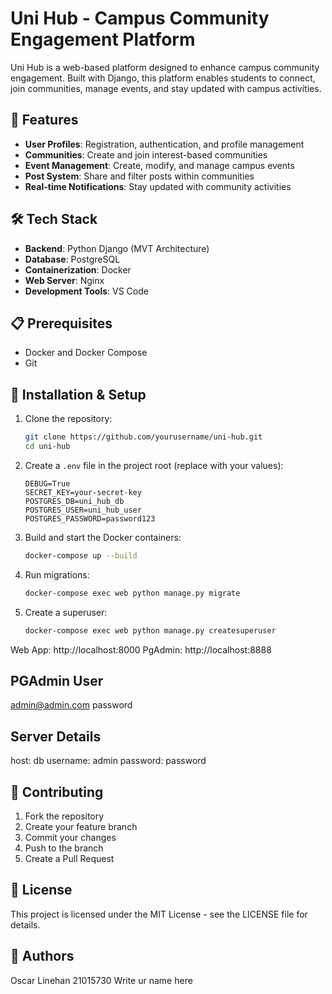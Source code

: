 # Uni Hub - Campus Community Engagement Platform

Uni Hub is a web-based platform designed to enhance campus community engagement. Built with Django, this platform enables students to connect, join communities, manage events, and stay updated with campus activities.

## 🚀 Features

- **User Profiles**: Registration, authentication, and profile management
- **Communities**: Create and join interest-based communities
- **Event Management**: Create, modify, and manage campus events
- **Post System**: Share and filter posts within communities
- **Real-time Notifications**: Stay updated with community activities

## 🛠️ Tech Stack

- **Backend**: Python Django (MVT Architecture)
- **Database**: PostgreSQL
- **Containerization**: Docker
- **Web Server**: Nginx
- **Development Tools**: VS Code

## 📋 Prerequisites

- Docker and Docker Compose
- Git

## 🔧 Installation & Setup

1. Clone the repository:

   ```bash
   git clone https://github.com/yourusername/uni-hub.git
   cd uni-hub
   ```

2. Create a `.env` file in the project root (replace with your values):

   ```
   DEBUG=True
   SECRET_KEY=your-secret-key
   POSTGRES_DB=uni_hub_db
   POSTGRES_USER=uni_hub_user
   POSTGRES_PASSWORD=password123
   ```

3. Build and start the Docker containers:

   ```bash
   docker-compose up --build
   ```

4. Run migrations:

   ```bash
   docker-compose exec web python manage.py migrate
   ```

5. Create a superuser:
   ```bash
   docker-compose exec web python manage.py createsuperuser
   ```

Web App: http://localhost:8000
PgAdmin: http://localhost:8888

## PGAdmin User

admin@admin.com
password

## Server Details

host: db
username: admin
password: password

## 👥 Contributing

1. Fork the repository
2. Create your feature branch
3. Commit your changes
4. Push to the branch
5. Create a Pull Request

## 📄 License

This project is licensed under the MIT License - see the LICENSE file for details.

## 👤 Authors

Oscar Linehan 21015730
Write ur name here
